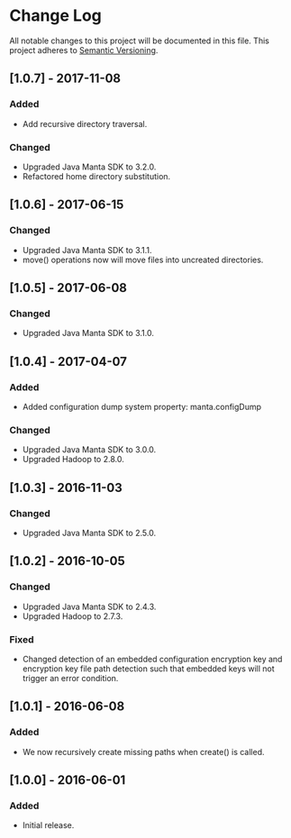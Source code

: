 # Change Log
All notable changes to this project will be documented in this file.
This project adheres to [Semantic Versioning](http://semver.org/).

## [1.0.7] - 2017-11-08
### Added
 - Add recursive directory traversal.

### Changed
 - Upgraded Java Manta SDK to 3.2.0.
 - Refactored home directory substitution.

## [1.0.6] - 2017-06-15
### Changed
 - Upgraded Java Manta SDK to 3.1.1.
 - move() operations now will move files into uncreated directories.

## [1.0.5] - 2017-06-08
### Changed
 - Upgraded Java Manta SDK to 3.1.0.

## [1.0.4] - 2017-04-07
### Added
 - Added configuration dump system property: manta.configDump
### Changed
 - Upgraded Java Manta SDK to 3.0.0.
 - Upgraded Hadoop to 2.8.0.
 
## [1.0.3] - 2016-11-03
### Changed
 - Upgraded Java Manta SDK to 2.5.0.

## [1.0.2] - 2016-10-05
### Changed
 - Upgraded Java Manta SDK to 2.4.3.
 - Upgraded Hadoop to 2.7.3.
### Fixed
 - Changed detection of an embedded configuration encryption key 
   and encryption key file path detection such that embedded keys
   will not trigger an error condition.

## [1.0.1] - 2016-06-08
### Added
 - We now recursively create missing paths when create() is called.

## [1.0.0] - 2016-06-01
### Added
 - Initial release.
